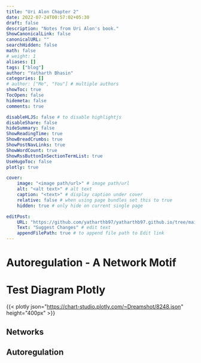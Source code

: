 ```yaml
---
title: "Uri Alon Chapter 2"
date: 2022-07-24T00:57:02+05:30
draft: false
description: "Notes from Uri Alon's book."
ShowCanonicalLink: false
canonicalURL: ""
searchHidden: false
math: false
# weight: 1
aliases: []
tags: ["blog"]
author: "Yatharth Bhasin"
categories: []
# author: ["Me", "You"] # multiple authors
showToc: true
TocOpen: false
hidemeta: false
comments: true

disableHLJS: false # to disable highlightjs
disableShare: false
hideSummary: false
ShowReadingTime: true
ShowBreadCrumbs: true
ShowPostNavLinks: true
ShowWordCount: true
ShowRssButtonInSectionTermList: true
UseHugoToc: false
plotly: true

cover:
    image: "<image path/url>" # image path/url
    alt: "<alt text>" # alt text
    caption: "<text>" # display caption under cover
    relative: false # when using page bundles set this to true
    hidden: true # only hide on current single page

editPost:
    URL: "https://github.com/yatharthb97/yatharthb97.github.io/tree/main/content/"
    Text: "Suggest Changes" # edit text
    appendFilePath: true # to append file path to Edit link
---
```


# Autoregulation - A Network Motif

# Test Diagram Plotly

{{< plotly json="https://chart-studio.plotly.com/~Dreamshot/8248.json" height="400px" >}}

## Networks

## Autoregulation

